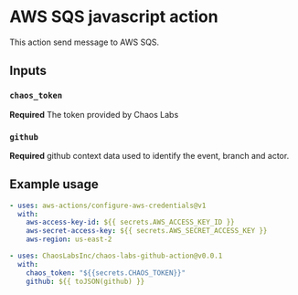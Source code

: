 # AWS SQS javascript action

This action send message to AWS SQS.

## Inputs

### `chaos_token`

**Required** The token provided by Chaos Labs

### `github`

**Required** github context data used to identify the event, branch and actor.

## Example usage

```yaml
- uses: aws-actions/configure-aws-credentials@v1
  with:
    aws-access-key-id: ${{ secrets.AWS_ACCESS_KEY_ID }}
    aws-secret-access-key: ${{ secrets.AWS_SECRET_ACCESS_KEY }}
    aws-region: us-east-2

- uses: ChaosLabsInc/chaos-labs-github-action@v0.0.1
  with:
    chaos_token: "${{secrets.CHAOS_TOKEN}}"
    github: ${{ toJSON(github) }}
```
